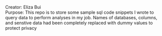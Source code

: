 Creator: Eliza Bui <br />
Purpose: This repo is to store some sample sql code snippets I wrote to query data to perform analyses in my job. Names of databases, columns, and senstive data had been completely replaced with dummy values to protect privacy
